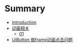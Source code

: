 # Summary

* [Introduction](README.md)
* [动画相关](dong_hua_xiang_guan.md)
   * [01](01.md)
* [UIButton 做frame动画点击问题](uibutton_zuo_frame_dong_hua_dian_ji_wen_ti.md)

